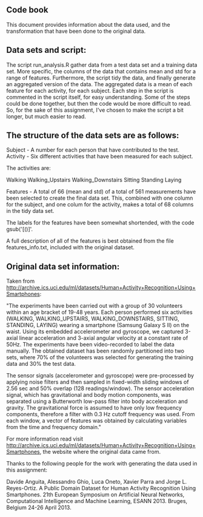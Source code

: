 <h2>Code book</h2>

This document provides information about the data used, and the transformation that have been done to the original data.

<h2>Data sets and script:</h2>

The script run_analysis.R gather data from a test data set and a training data set. More specific, the columns of the data
that contains mean and std for a range of features. Furthermore, the script tidy the data, and finally generate an aggregated
version of the data. The aggregated data is a mean of each feature for each activity, for each subject.
Each step in the script is commented in the script itself, for easy understanding.
Some of the steps could be done together, but then the code would be more difficult to read.
So, for the sake of this assignment, I've chosen to make the script a bit longer, but much easier to read.

<h2>The structure of the data sets are as follows:</h2>

Subject - A number for each person that have contributed to the test.
Activity - Six different activities that have been measured for each subject.

The activities are:

Walking
Walking_Upstairs
Walking_Downstairs
Sitting
Standing
Laying

Features - A total of 66 (mean and std) of a total of 561 measurements have been selected to create the final data set.
This, combined with one column for the subject, and one colum for the activity, makes a total of 68 columns in the tidy data set.

The labels for the features have been somewhat shortended, with the code gsub('[()]'.

A full description of all of the features is best obtained from the file features_info.txt, included with the original dataset.

<h2>Original data set information:</h2>

Taken from http://archive.ics.uci.edu/ml/datasets/Human+Activity+Recognition+Using+Smartphones:

"The experiments have been carried out with a group of 30 volunteers within an age bracket of 19-48 years. Each person performed six activities (WALKING, WALKING_UPSTAIRS, WALKING_DOWNSTAIRS, SITTING, STANDING, LAYING) wearing a smartphone (Samsung Galaxy S II) on the waist. Using its embedded accelerometer and gyroscope, we captured 3-axial linear acceleration and 3-axial angular velocity at a constant rate of 50Hz. The experiments have been video-recorded to label the data manually. The obtained dataset has been randomly partitioned into two sets, where 70% of the volunteers was selected for generating the training data and 30% the test data. 

The sensor signals (accelerometer and gyroscope) were pre-processed by applying noise filters and then sampled in fixed-width sliding windows of 2.56 sec and 50% overlap (128 readings/window). The sensor acceleration signal, which has gravitational and body motion components, was separated using a Butterworth low-pass filter into body acceleration and gravity. The gravitational force is assumed to have only low frequency components, therefore a filter with 0.3 Hz cutoff frequency was used. From each window, a vector of features was obtained by calculating variables from the time and frequency domain."

For more information read visit http://archive.ics.uci.edu/ml/datasets/Human+Activity+Recognition+Using+Smartphones, the website where the original data came from.


Thanks to the following people for the work with generating the data used in this assignment:

Davide Anguita, Alessandro Ghio, Luca Oneto, Xavier Parra and Jorge L. Reyes-Ortiz. A Public Domain Dataset for Human Activity Recognition Using Smartphones. 21th European Symposium on Artificial Neural Networks, Computational Intelligence and Machine Learning, ESANN 2013. Bruges, Belgium 24-26 April 2013. 

